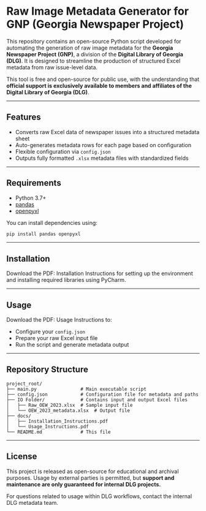 # Raw Image Metadata Generator for GNP (Georgia Newspaper Project)

This repository contains an open-source Python script developed for automating the generation of raw image metadata for the **Georgia Newspaper Project (GNP)**, a division of the **Digital Library of Georgia (DLG)**. It is designed to streamline the production of structured Excel metadata from raw issue-level data.

This tool is free and open-source for public use, with the understanding that **official support is exclusively available to members and affiliates of the Digital Library of Georgia (DLG)**.

---

## Features

* Converts raw Excel data of newspaper issues into a structured metadata sheet
* Auto-generates metadata rows for each page based on configuration
* Flexible configuration via `config.json`
* Outputs fully formatted `.xlsx` metadata files with standardized fields

---

## Requirements

* Python 3.7+
* [pandas](https://pandas.pydata.org/)
* [openpyxl](https://openpyxl.readthedocs.io/)

You can install dependencies using:

```bash
pip install pandas openpyxl
```

---

## Installation

Download the PDF: Installation Instructions for setting up the environment and installing required libraries using PyCharm.

---

## Usage

Download the PDF: Usage Instructions to:

* Configure your `config.json`
* Prepare your raw Excel input file
* Run the script and generate metadata output

---

## Repository Structure

```
project_root/
├── main.py                # Main executable script
├── config.json            # Configuration file for metadata and paths
├── IO Folder/             # Contains input and output Excel files
│   ├── Raw_OEW_2023.xlsx  # Sample input file
│   └── OEW_2023_metadata.xlsx  # Output file
├── docs/
│   ├── Installation_Instructions.pdf
│   └── Usage_Instructions.pdf
└── README.md              # This file
```

---

## License

This project is released as open-source for educational and archival purposes. Usage by external parties is permitted, but **support and maintenance are only guaranteed for internal DLG projects.**

For questions related to usage within DLG workflows, contact the internal DLG metadata team.
